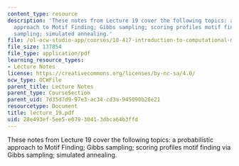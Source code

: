 ```yaml
---
content_type: resource
description: 'These notes from Lecture 19 cover the following topics: a probabilistic
  approach to Motif Finding; Gibbs sampling; scoring profiles motif finding via Gibbs
  sampling; simulated annealing.'
file: /ol-ocw-studio-app/courses/18-417-introduction-to-computational-molecular-biology-fall-2004/28e493ef5ee5e07930413dbca64b3ffd_lecture_19.pdf
file_size: 137854
file_type: application/pdf
learning_resource_types:
- Lecture Notes
license: https://creativecommons.org/licenses/by-nc-sa/4.0/
ocw_type: OCWFile
parent_title: Lecture Notes
parent_type: CourseSection
parent_uid: 7d35d7d9-97e3-ac34-cd3a-945090b26e21
resourcetype: Document
title: lecture_19.pdf
uid: 28e493ef-5ee5-e079-3041-3dbca64b3ffd
---
```

These notes from Lecture 19 cover the following topics: a probabilistic approach to Motif Finding; Gibbs sampling; scoring profiles motif finding via Gibbs sampling; simulated annealing.